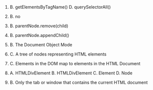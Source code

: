 1) B. getElementsByTagName()
   D. querySelectorAll()

2) B. no

3) B. parentNode.remove(child)

4) B. parentNode.appendChild()

5) B. The Document Object Mode

6) C. A tree of nodes representing HTML elements

7) C. Elements in the DOM map to elements in the HTML Document

8) A. HTMLDivElement
   B. HTMLDivElement
   C. Element
   D. Node

9) B. Only the tab or window that contains the current HTML document
